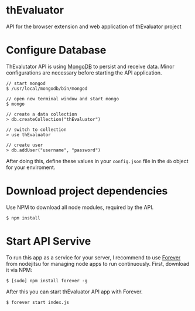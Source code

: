 thEvaluator
===========

API for the browser extension and web application of thEvaluator project


# Configure Database

ThEvalutator API is using [MongoDB](http://www.mongodb.org/) to persist and receive data. Minor
configurations are necessary before starting the API application.

```shell
// start mongod
$ /usr/local/mongodb/bin/mongod

// open new terminal window and start mongo
$ mongo

// create a data collection
> db.createCollection("thEvaluator")

// switch to collection
> use thEvaluator

// create user
> db.addUser("username", "password")
```

After doing this, define these values in your `config.json` file in the `db` object for your
enviroment.

# Download project dependencies

Use NPM to download all node modules, required by the API.

```shell
$ npm install
```

# Start API Servive

To run this app as a service for your server, I recommend to use [Forever](https://github.com/nodejitsu/forever)
from nodejitsu for managing node apps to run continuously. First, download it via NPM:

```shell
$ [sudo] npm install forever -g
```

After this you can start thEvaluator API app with Forever.

```shell
$ forever start index.js
```